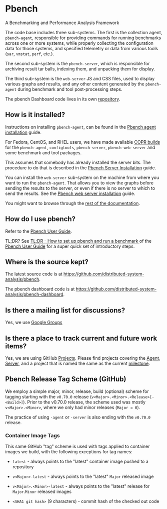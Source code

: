 # Pbench
A Benchmarking and Performance Analysis Framework

The code base includes three sub-systems. The first is the collection agent,
`pbench-agent`, responsible for providing commands for running benchmarks
across one or more systems, while properly collecting the configuration data
for those systems, and specified telemetry or data from various tools (`sar`,
`vmstat`, `perf`, etc.).

The second sub-system is the `pbench-server`, which is responsible for
archiving result tar balls, indexing them, and unpacking them for display.

The third sub-system is the `web-server` JS and CSS files, used to display
various graphs and results, and any other content generated by the
`pbench-agent` during benchmark and tool post-processing steps.

The pbench Dashboard code lives in its own [repository](https://github.com/distributed-system-analysis/pbench-dashboard).

## How is it installed?
Instructions on installing `pbench-agent`, can be found
in the [Pbench agent installation](http://distributed-system-analysis.github.io/pbench/doc/agent/installation.html) guide.

For Fedora, CentOS, and RHEL users, we have made available [COPR
builds](https://copr.fedoraproject.org/coprs/ndokos/pbench/) for the
`pbench-agent`, `configtools`, `pbench-server`, `pbench-web-server`
and some benchmark and tool packages.

This assumes that somebody has already installed the server bits. The
procedure to do that is described in the [Pbench Server
Installation](http://distributed-system-analysis.github.io/pbench/doc/server/installation.html)
guide.

You can install the `web-server` sub-system on the machine from where you
want to run the `pbench-agent`. That allows you to view the graphs before
sending the results to the server, or even if there is no server to which to
send the results. See the [Pbench web server installation](http://distributed-system-analysis.github.io/pbench/doc/server/pbench-web-server.html) guide.

You might want to browse through the [rest of the documentation](http://distributed-system-analysis.github.io/pbench/doc/).

## How do I use pbench?
Refer to the [Pbench User Guide](http://distributed-system-analysis.github.io/pbench/doc/agent/user-guide.html).

TL;DR? See [TL;DR - How to set up pbench and run a benchmark
](http://distributed-system-analysis.github.io/pbench/doc/agent/user-guide.html#org9c5bc26) of the
[Pbench User
Guide](http://distributed-system-analysis.github.io/pbench/doc/agent/user-guide.html) for a
super quick set of introductory steps.

## Where is the source kept?
The latest source code is at
https://github.com/distributed-system-analysis/pbench.

The pbench dashboard code is at https://github.com/distributed-system-analysis/pbench-dashboard.

## Is there a mailing list for discussions?

Yes, we use [Google Groups](https://groups.google.com/forum/#!forum/pbench)

## Is there a place to track current and future work items?
Yes, we are using GitHub [Projects](https://github.com/distributed-system-analysis/pbench/projects).
Please find projects covering the [Agent](https://github.com/distributed-system-analysis/pbench/projects/2),
[Server](https://github.com/distributed-system-analysis/pbench/projects/3), and a project that is named
the same as the current [milestone](https://github.com/distributed-system-analysis/pbench/milestones).

## Pbench Release Tag Scheme (GitHub)
We employ a simple major, minor, release, build (optional) scheme for tagging
starting with the `v0.70.0` release (`v<Major>.<Minor>.<Release>[-<Build>]`).
Prior to the v0.70.0 release, the scheme used was mostly `v<Major>.<Minor>`,
where we only had minor releases (`Major = 0`).

The practice of using `-agent` or `-server` is also ending with the `v0.70.0`
release.

### Container Image Tags
This same GitHub "tag" scheme is used with tags applied to container images
we build, with the following exceptions for tag names:

  * `latest` - always points to the "latest" container image pushed to a
    repository

  * `v<Major>-latest` - always points to the "latest" `Major` released
    image

  * `v<Major>.<Minor>-latest` - always points to the "latest" release
    for `Major`.`Minor` released images

  * `<SHA1 git hash>` (9 characters) - commit hash of the checked out code
